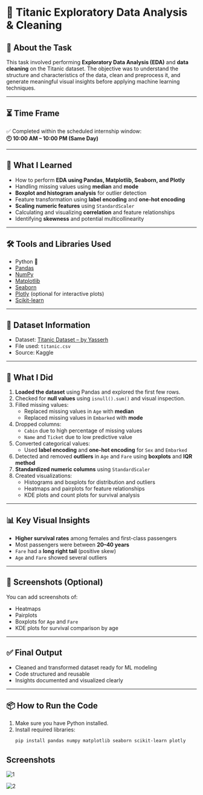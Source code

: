 # 🧼 Titanic Exploratory Data Analysis & Cleaning

## 📌 About the Task

This task involved performing **Exploratory Data Analysis (EDA)** and **data cleaning** on the Titanic dataset. The objective was to understand the structure and characteristics of the data, clean and preprocess it, and generate meaningful visual insights before applying machine learning techniques.

---

## ⏳ Time Frame

✅ Completed within the scheduled internship window:  
**🕙 10:00 AM – 10:00 PM (Same Day)**

---

## 🧠 What I Learned

- How to perform **EDA using Pandas, Matplotlib, Seaborn, and Plotly**
- Handling missing values using **median** and **mode**
- **Boxplot and histogram analysis** for outlier detection
- Feature transformation using **label encoding** and **one-hot encoding**
- **Scaling numeric features** using `StandardScaler`
- Calculating and visualizing **correlation** and feature relationships
- Identifying **skewness** and potential multicollinearity

---

## 🛠 Tools and Libraries Used

- Python 🐍
- [Pandas](https://pandas.pydata.org/)
- [NumPy](https://numpy.org/)
- [Matplotlib](https://matplotlib.org/)
- [Seaborn](https://seaborn.pydata.org/)
- [Plotly](https://plotly.com/python/) (optional for interactive plots)
- [Scikit-learn](https://scikit-learn.org/)

---

## 📁 Dataset Information

- Dataset: [Titanic Dataset – by Yasserh](https://www.kaggle.com/datasets/yasserh/titanic-dataset)
- File used: `titanic.csv`
- Source: Kaggle

---

## 🔧 What I Did

1. **Loaded the dataset** using Pandas and explored the first few rows.
2. Checked for **null values** using `isnull().sum()` and visual inspection.
3. Filled missing values:
   - Replaced missing values in `Age` with **median**
   - Replaced missing values in `Embarked` with **mode**
4. Dropped columns:
   - `Cabin` due to high percentage of missing values
   - `Name` and `Ticket` due to low predictive value
5. Converted categorical values:
   - Used **label encoding** and **one-hot encoding** for `Sex` and `Embarked`
6. Detected and removed **outliers** in `Age` and `Fare` using **boxplots** and **IQR method**
7. **Standardized numeric columns** using `StandardScaler`
8. Created visualizations:
   - Histograms and boxplots for distribution and outliers
   - Heatmaps and pairplots for feature relationships
   - KDE plots and count plots for survival analysis

---

## 📊 Key Visual Insights

- **Higher survival rates** among females and first-class passengers
- Most passengers were between **20–40 years**
- `Fare` had a **long right tail** (positive skew)
- `Age` and `Fare` showed several outliers

---

## 📸 Screenshots (Optional)

You can add screenshots of:
- Heatmaps
- Pairplots
- Boxplots for `Age` and `Fare`
- KDE plots for survival comparison by age

---

## ✅ Final Output

- Cleaned and transformed dataset ready for ML modeling
- Code structured and reusable
- Insights documented and visualized clearly

---

## 📦 How to Run the Code

1. Make sure you have Python installed.
2. Install required libraries:
   ```bash
   pip install pandas numpy matplotlib seaborn scikit-learn plotly


## Screenshots
![1](https://github.com/user-attachments/assets/95a4bade-46e3-494f-af36-8c7e81948912)


![2](https://github.com/user-attachments/assets/0e75a0ab-dc9d-41a5-b8c8-fe52f4cd61de)
